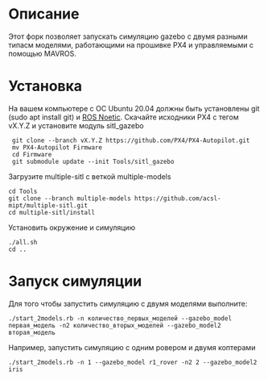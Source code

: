 # Описание
Этот форк позволяет запускать симуляцию gazebo с двумя разными типасм моделями, работающими на прошивке PX4 и управляемыми с помощью MAVROS.
# Установка
На вашем компьютере с ОС Ubuntu 20.04 должны быть установлены git (sudo apt install git) и [ROS Noetic](http://wiki.ros.org/noetic/Installation/Ubuntu).
Скачайте исходники PX4 с тегом vX.Y.Z и установите модуль sitl_gazebo
```
 git clone --branch vX.Y.Z https://github.com/PX4/PX4-Autopilot.git
 mv PX4-Autopilot Firmware
 cd Firmware
 git submodule update --init Tools/sitl_gazebo
```
Загрузите multiple-sitl с веткой multiple-models
```
cd Tools
git clone --branch multiple-models https://github.com/acsl-mipt/multiple-sitl.git
cd multiple-sitl/install
```
Установить окружение и симуляцию
```
./all.sh
cd ..
```
# Запуск симуляции
Для того чтобы запустить симуляцию с двумя моделями выполните:
```
./start_2models.rb -n количество_первых_моделей --gazebo_model первая_модель -n2 количество_вторых_моделей --gazebo_model2 вторая_модель
```
Например, запустить симуляцию с одним ровером и двумя коптерами
```
./start_2models.rb -n 1 --gazebo_model r1_rover -n2 2 --gazebo_model2 iris
```
